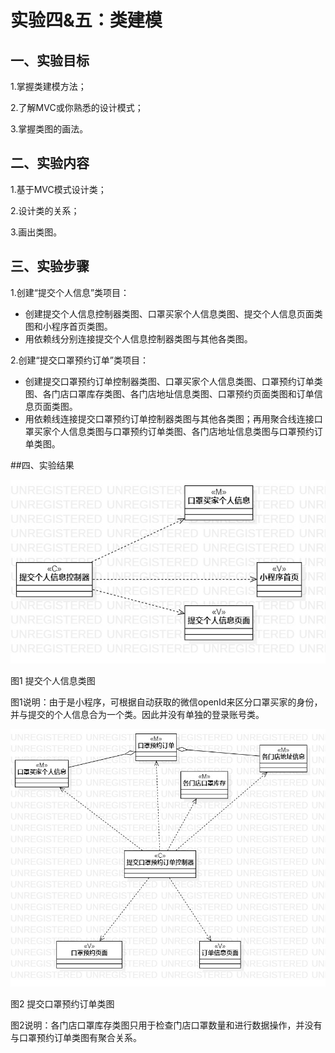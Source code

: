 # 实验四&五：类建模

## 一、实验目标

1.掌握类建模方法；

2.了解MVC或你熟悉的设计模式；

3.掌握类图的画法。



## 二、实验内容

1.基于MVC模式设计类；

2.设计类的关系；

3.画出类图。



## 三、实验步骤

1.创建“提交个人信息”类项目：

- 创建提交个人信息控制器类图、口罩买家个人信息类图、提交个人信息页面类图和小程序首页类图。
- 用依赖线分别连接提交个人信息控制器类图与其他各类图。

2.创建“提交口罩预约订单”类项目：

- 创建提交口罩预约订单控制器类图、口罩买家个人信息类图、口罩预约订单类图、各门店口罩库存类图、各门店地址信息类图、口罩预约页面类图和订单信息页面类图。
- 用依赖线连接提交口罩预约订单控制器类图与其他各类图；再用聚合线连接口罩买家个人信息类图与口罩预约订单类图、各门店地址信息类图与口罩预约订单类图。



##四、实验结果

![提交个人信息类图](./lab4-5_ClassDiagram1.jpg)  

图1 提交个人信息类图



图1说明：由于是小程序，可根据自动获取的微信openId来区分口罩买家的身份，并与提交的个人信息合为一个类。因此并没有单独的登录账号类。





![提交口罩预约订单类图](./lab4-5_ClassDiagram2.jpg)     

图2 提交口罩预约订单类图



图2说明：各门店口罩库存类图只用于检查门店口罩数量和进行数据操作，并没有与口罩预约订单类图有聚合关系。

